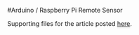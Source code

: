 #Arduino / Raspberry Pi Remote Sensor

Supporting files for the article posted [here](https://www.moonbowlabs.com/kb/doku.php?id=arduino_raspberry_pi_remote_sensor).
